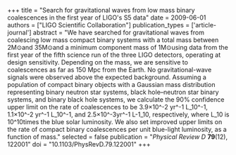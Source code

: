 +++
title = "Search for gravitational waves from low mass binary coalescences in the first year of LIGO's S5 data"
date = 2009-06-01
authors = ["LIGO Scientific Collaboration"]
publication_types = ['article-journal']
abstract = "We have searched for gravitational waves from coalescing low mass compact binary systems with a total mass between 2M⊙and 35M⊙and a minimum component mass of 1M⊙using data from the first year of the fifth science run of the three LIGO detectors, operating at design sensitivity. Depending on the mass, we are sensitive to coalescences as far as 150 Mpc from the Earth. No gravitational-wave signals were observed above the expected background. Assuming a population of compact binary objects with a Gaussian mass distribution representing binary neutron star systems, black hole–neutron star binary systems, and binary black hole systems, we calculate the 90% confidence upper limit on the rate of coalescences to be 3.9×10^-2 yr^-1 L_10^-1, 1.1×10^-2 yr^-1 L_10^-1, and 2.5×10^-3yr^-1 L-1_10, respectively, where L_10 is 10^10times the blue solar luminosity. We also set improved upper limits on the rate of compact binary coalescences per unit blue-light luminosity, as a function of mass."
selected = false
publication = "*Physical Review D* **79**(12), 122001"
doi = "10.1103/PhysRevD.79.122001"
+++
